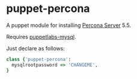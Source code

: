 puppet-percona
==============

A puppet module for installing [Percona Server](http://www.percona.com/software/percona-server) 5.5.

Requires [puppetlabs-mysql](https://github.com/puppetlabs/puppetlabs-mysql).

Just declare as follows:

```ruby
class {'puppet-percona':
  mysqlrootpassword => 'CHANGEME',
}
```
